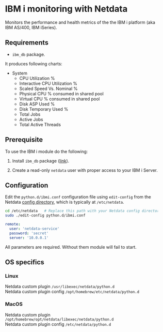 <!--
title: "IBM i monitoring with Netdata"
-->

# IBM i monitoring with Netdata

Monitors the performance and health metrics of the the IBM i platform (aka IBM AS/400, IBM iSeries).

## Requirements

-   `ibm_db` package.

It produces following charts:

- System
  - CPU Utilization %
  - Interactive CPU Utilization %
  - Scaled Speed Vs. Nominal %
  - Physical CPU % consumed in shared pool
  - Virtual CPU % consumed in shared pool
  - Disk ASP Used %
  - Disk Temporary Used %
  - Total Jobs
  - Active Jobs
  - Total Active Threads
<!-- - Job queues
  - Total
  - Active
  - Scheduled
  - Held
  - Released -->
## Prerequisite

To use the IBM i module do the following:

1.  Install `ibm_db` package ([link](https://cx-oracle.readthedocs.io/en/latest/user_guide/installation.html)).  

2.  Create a read-only `netdata` user with proper access to your IBM i Server.  


## Configuration

Edit the `python.d/ibmi.conf` configuration file using `edit-config` from the Netdata [config
directory](/docs/configure/nodes.md), which is typically at `/etc/netdata`.

```bash
cd /etc/netdata   # Replace this path with your Netdata config directory, if different
sudo ./edit-config python.d/ibmi.conf
```

```yaml
remote:
  user: 'netdata-service'
  password: 'secret'
  server: '10.0.0.1'
```

All parameters are required. Without them module will fail to start.


## OS specifics

### Linux
Netdata custom plugin `/usr/libexec/netdata/python.d`  
Netdata custom plugin config `/opt/homebrew/etc/netdata/python.d`  

### MacOS
Netdata custom plugin `/opt/homebrew/opt/netdata/libexec/netdata/python.d`  
Netdata custom plugin config `/etc/netdata/python.d`  
